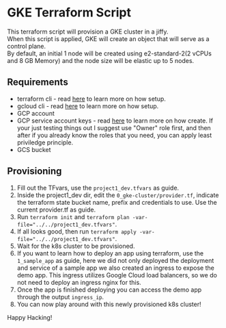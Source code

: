 # GKE Terraform Script
This terraform script will provision a GKE cluster in a jiffy.\
When this script is applied, GKE will create an object that will serve as a control plane. \
By default, an initial 1 node will be created using e2-standard-2(2 vCPUs and 8 GB Memory) and the node size will be elastic up to 5 nodes.

## Requirements
- terraform cli - read [here](https://learn.hashicorp.com/tutorials/terraform/install-cli) to learn more on how setup.
- gcloud cli - read [here](https://cloud.google.com/sdk/docs/install) to learn more on how setup. 
- GCP account
- GCP service account keys - read [here](https://cloud.google.com/iam/docs/creating-managing-service-account-keys) to learn more on how create. If your just testing things out I suggest use "Owner" role first, and then after if you already know the roles that you need, you can apply least priviledge principle.
- GCS bucket

## Provisioning
1. Fill out the TFvars, use the `project1_dev.tfvars` as guide.
2. Inside the project1_dev dir, edit the `0_gke-cluster/provider.tf`, indicate the terraform state bucket name, prefix and credentials to use. Use the current provider.tf as guide.
3. Run `terraform init` and `terraform plan -var-file="../../project1_dev.tfvars"`.
4. If all looks good, then run `terraform apply -var-file="../../project1_dev.tfvars"`.
5. Wait for the k8s cluster to be provisioned.
6. If you want to learn how to deploy an app using terraform, use the `1_sample_app` as guide, here we did not only deployed the deployment and service of a sample app we also created an ingress to expose the demo app. This ingress utilizes Google Cloud load balancers, so we do not need to deploy an ingress nginx for this.
7. Once the app is finished deploying you can access the demo app through the output `ingress_ip`.
8. You can now play around with this newly provisioned k8s cluster!

Happy Hacking!

